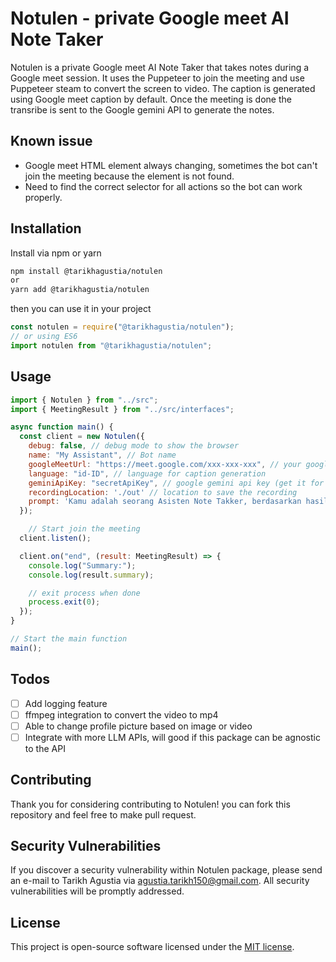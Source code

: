 # Notulen - private Google meet AI Note Taker

Notulen is a private Google meet AI Note Taker that takes notes during a Google meet session. It uses the Puppeteer to join the meeting and use Puppeteer steam to convert the screen to video. The caption is generated using Google meet caption by default. Once the meeting is done the transribe is sent to the Google gemini API to generate the notes.

## Known issue
- Google meet HTML element always changing, sometimes the bot can't join the meeting because the element is not found.
- Need to find the correct selector for all actions so the bot can work properly.

## Installation

Install via npm or yarn

```bash
npm install @tarikhagustia/notulen
or
yarn add @tarikhagustia/notulen
```

then you can use it in your project

```javascript
const notulen = require("@tarikhagustia/notulen");
// or using ES6
import notulen from "@tarikhagustia/notulen";
```

## Usage

```javascript
import { Notulen } from "../src";
import { MeetingResult } from "../src/interfaces";

async function main() {
  const client = new Notulen({
    debug: false, // debug mode to show the browser
    name: "My Assistant", // Bot name
    googleMeetUrl: "https://meet.google.com/xxx-xxx-xxx", // your google meet link
    language: "id-ID", // language for caption generation
    geminiApiKey: "secretApiKey", // google gemini api key (get it for free)
    recordingLocation: './out' // location to save the recording
    prompt: 'Kamu adalah seorang Asisten Note Takker, berdasarkan hasil meeting berupa transribe dibawah ini tolong buatkan summary meeting\n' // Optional, this is the default prompt that will be used to generate the summary
  });

    // Start join the meeting
  client.listen();

  client.on("end", (result: MeetingResult) => {
    console.log("Summary:");
    console.log(result.summary);

    // exit process when done
    process.exit(0);
  });
}

// Start the main function
main();
```
## Todos
- [ ] Add logging feature
- [ ] ffmpeg integration to convert the video to mp4
- [ ] Able to change profile picture based on image or video
- [ ] Integrate with more LLM APIs, will good if this package can be agnostic to the API

## Contributing

Thank you for considering contributing to Notulen! you can fork this repository and feel free to make pull request.

## Security Vulnerabilities

If you discover a security vulnerability within Notulen package, please send an e-mail to Tarikh Agustia via [agustia.tarikh150@gmail.com](mailto:agustia.tarikh150@gmail.com). All security vulnerabilities will be promptly addressed.

## License

This project is open-source software licensed under the [MIT license](https://opensource.org/licenses/MIT).

